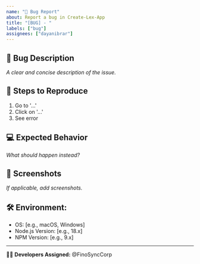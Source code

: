 ```yaml
---
name: "🐛 Bug Report"
about: Report a bug in Create-Lex-App
title: "[BUG] - "
labels: ["bug"]
assignees: ["dayanibrar"]
---
```


## 🐞 Bug Description
_A clear and concise description of the issue._

## 🔄 Steps to Reproduce
1. Go to '...'
2. Click on '...'
3. See error

## 💻 Expected Behavior
_What should happen instead?_

## 📸 Screenshots
_If applicable, add screenshots._

## 🛠️ Environment:
- OS: [e.g., macOS, Windows]
- Node.js Version: [e.g., 18.x]
- NPM Version: [e.g., 9.x]

---
👨‍💻 **Developers Assigned:** @FinoSyncCorp
